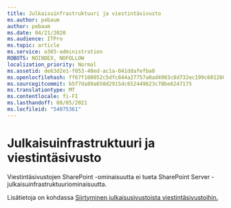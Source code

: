 ```yaml
---
title: Julkaisuinfrastruktuuri ja viestintäsivusto
ms.author: pebaum
author: pebaum
ms.date: 04/21/2020
ms.audience: ITPro
ms.topic: article
ms.service: o365-administration
ROBOTS: NOINDEX, NOFOLLOW
localization_priority: Normal
ms.assetid: de63d2e1-f053-40ed-ac1a-041ddafefba0
ms.openlocfilehash: ff67f100052c5dfc844a27757a0ad4983c8d732ec199c601260206b1b621a085
ms.sourcegitcommit: b5f7da89a650d2915dc652449623c78be6247175
ms.translationtype: MT
ms.contentlocale: fi-FI
ms.lasthandoff: 08/05/2021
ms.locfileid: "54075361"
---
```

# <a name="publishing-infrastructure-with-a-communication-site"></a>Julkaisuinfrastruktuuri ja viestintäsivusto


Viestintäsivustojen SharePoint -ominaisuutta ei  tueta SharePoint Server -julkaisuinfrastruktuuriominaisuutta. 
  
Lisätietoja on kohdassa [Siirtyminen julkaisusivustoista viestintäsivustoihin.](https://docs.microsoft.com/sharepoint/publishing-sites-classic-to-modern-experience) 
  

